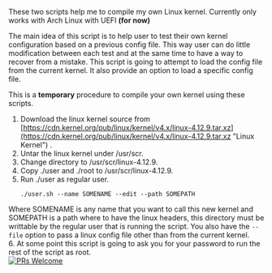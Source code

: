 These two scripts help me to compile my own Linux kernel. Currently only works with Arch Linux with UEFI **(for now)**  

The main idea of this script is to help user to test their own kernel configuration based on a previous config file. This way user can do little modification between each test and at the same time to have a way to recover from a mistake.
This script is going to attempt to load the config file from the current kernel. It also provide an option to load a specific config file.

This is a **temporary** procedure to compile your own kernel using these scripts.

1.  Download the linux kernel source from [https://cdn.kernel.org/pub/linux/kernel/v4.x/linux-4.12.9.tar.xz](https://cdn.kernel.org/pub/linux/kernel/v4.x/linux-4.12.9.tar.xz "Linux Kernel") .
2.  Untar the linux kernel under /usr/scr.
3.  Change directory to /usr/scr/linux-4.12.9.
4.  Copy ./user and ./root to /usr/scr/linux-4.12.9.
5.  Run ./user as regular user.
    ```shell
    ./user.sh --name SOMENAME --edit --path SOMEPATH
    ```

Where SOMENAME is any name that you want to call this new kernel and SOMEPATH is a path where to have the linux headers, this directory must be writtable by the regular user that is running the script. You also have the `--file` option to pass a linux config file other than from the current kernel.  
6.  At some point this script is going to ask you for your password to run the rest of the script as root.  
[![PRs Welcome](https://img.shields.io/badge/PRs-welcome-brightgreen.svg?style=flat-square)](http://makeapullrequest.com)
